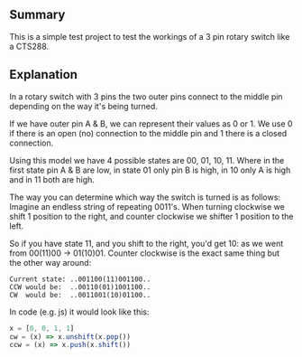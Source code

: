 ## Summary

This is a simple test project to test the workings of a 3 pin rotary switch
like a CTS288.


## Explanation

In a rotary switch with 3 pins the two outer pins connect to the middle pin 
depending on the way it's being turned.

If we have outer pin A & B, we can represent their values as 0 or 1. We use
0 if there is an open (no) connection to the middle pin and 1 there is a
closed connection.

Using this model we have 4 possible states are 00, 01, 10, 11. Where in the
first state pin A & B are low, in state 01 only pin B is high, in 10 only
A is high and in 11 both are high.

The way you can determine which way the switch is turned is as follows:
Imagine an endless string of repeating 0011's. When turning clockwise we
shift 1 position to the right, and counter clockwise we shifter 1 position
to the left.

So if you have state 11, and you shift to the right, you'd get 10: as we
went from 00(11)00 -> 01(10)01.  Counter clockwise is the exact same thing 
but the other way around:

```
Current state: ..001100(11)001100..
CCW would be:  ..00110(01)1001100..
CW  would be:  ..0011001(10)01100..
```

In code (e.g. js) it would look like this:

```js
x = [0, 0, 1, 1]
cw = (x) => x.unshift(x.pop())
ccw = (x) => x.push(x.shift())
```
